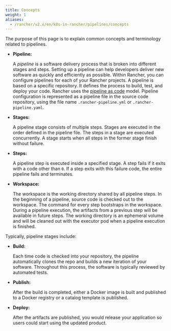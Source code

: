 ```yaml
---
title: Concepts
weight: 1
aliases:
  - /rancher/v2.x/en/k8s-in-rancher/pipelines/concepts
---
```


The purpose of this page is to explain common concepts and terminology related to pipelines.

- **Pipeline:**

    A _pipeline_ is a software delivery process that is broken into different stages and steps. Setting up a pipeline can help developers deliver new software as quickly and efficiently as possible. Within Rancher, you can configure pipelines for each of your Rancher projects. A pipeline is based on a specific repository. It defines the process to build, test, and deploy your code. Rancher uses the [pipeline as code](https://jenkins.io/doc/book/pipeline-as-code/) model. Pipeline configuration is represented as a pipeline file in the source code repository, using the file name `.rancher-pipeline.yml` or `.rancher-pipeline.yaml`.

- **Stages:**

    A pipeline stage consists of multiple steps. Stages are executed in the order defined in the pipeline file. The steps in a stage are executed concurrently. A stage starts when all steps in the former stage finish without failure.

- **Steps:**

    A pipeline step is executed inside a specified stage. A step fails if it exits with a code other than `0`. If a step exits with this failure code, the entire pipeline fails and terminates.

- **Workspace:**

    The workspace is the working directory shared by all pipeline steps. In the beginning of a pipeline, source code is checked out to the workspace. The command for every step bootstraps in the workspace. During a pipeline execution, the artifacts from a previous step will be available in future steps. The working directory is an ephemeral volume and will be cleaned out with the executor pod when a pipeline execution is finished.

Typically, pipeline stages include:

- **Build:**

    Each time code is checked into your repository, the pipeline automatically clones the repo and builds a new iteration of your software. Throughout this process, the software is typically reviewed by automated tests.

- **Publish:**

    After the build is completed, either a Docker image is built and published to a Docker registry or a catalog template is published.

- **Deploy:**

    After the artifacts are published, you would release your application so users could start using the updated product.
